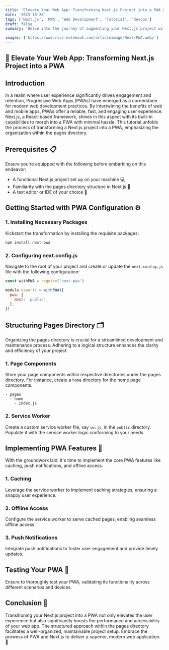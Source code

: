 ```yaml
---
title: 'Elevate Your Web App: Transforming Next.js Project into a PWA 🚀'
date: '2023-10-26'
tags: ['Next.js', 'PWA', 'Web Development', 'Tutorial', 'devops']
draft: false
summary: 'Delve into the journey of augmenting your Next.js project with PWA features, leveraging the pages directory for an organized and efficient structure.'

images: ['https://www.rics-notebook.com/articleimage/Next/PWA.webp']
---
```


## 🚀 Elevate Your Web App: Transforming Next.js Project into a PWA

## Introduction

In a realm where user experience significantly drives engagement and retention, Progressive Web Apps (PWAs) have emerged as a cornerstone for modern web development practices. By intertwining the benefits of web and mobile apps, PWAs offer a reliable, fast, and engaging user experience. Next.js, a React-based framework, shines in this aspect with its built-in capabilities to morph into a PWA with minimal hassle. This tutorial unfolds the process of transforming a Next.js project into a PWA, emphasizing the organization within the pages directory.

## Prerequisites 📋

Ensure you're equipped with the following before embarking on this endeavor:

- A functional Next.js project set up on your machine 💻
- Familiarity with the pages directory structure in Next.js 📂
- A text editor or IDE of your choice 📝

## Getting Started with PWA Configuration ⚙️

### 1. Installing Necessary Packages

Kickstart the transformation by installing the requisite packages:

```bash
npm install next-pwa
```

### 2. Configuring next.config.js

Navigate to the root of your project and create or update the `next.config.js` file with the following configuration:

```javascript
const withPWA = require('next-pwa')

module.exports = withPWA({
  pwa: {
    dest: 'public',
  },
})
```

## Structuring Pages Directory 🗂

Organizing the pages directory is crucial for a streamlined development and maintenance process. Adhering to a logical structure enhances the clarity and efficiency of your project.

### 1. Page Components

Store your page components within respective directories under the pages directory. For instance, create a `home` directory for the home page components.

```plaintext
- pages
  - home
    - index.js
```

### 2. Service Worker

Create a custom service worker file, say `sw.js`, in the `public` directory. Populate it with the service worker logic conforming to your needs.

## Implementing PWA Features 🎉

With the groundwork laid, it's time to implement the core PWA features like caching, push notifications, and offline access.

### 1. Caching

Leverage the service worker to implement caching strategies, ensuring a snappy user experience.

### 2. Offline Access

Configure the service worker to serve cached pages, enabling seamless offline access.

### 3. Push Notifications

Integrate push notifications to foster user engagement and provide timely updates.

## Testing Your PWA 🧪

Ensure to thoroughly test your PWA, validating its functionality across different scenarios and devices.

## Conclusion 🏁

Transitioning your Next.js project into a PWA not only elevates the user experience but also significantly boosts the performance and accessibility of your web app. The structured approach within the pages directory facilitates a well-organized, maintainable project setup. Embrace the prowess of PWA and Next.js to deliver a superior, modern web application. 🌟
